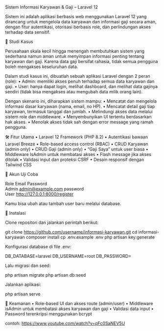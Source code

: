 Sistem Informasi Karyawan & Gaji – Laravel 12

Sistem ini adalah aplikasi berbasis web menggunakan Laravel 12 yang dirancang untuk mengelola data karyawan dan informasi gaji secara aman, dengan fitur autentikasi, otorisasi berbasis role, dan perlindungan akses terhadap data sensitif.

🎯 Studi Kasus

Perusahaan skala kecil hingga menengah membutuhkan sistem yang sederhana namun aman untuk menyimpan informasi penting tentang karyawan dan gaji. Karena data gaji bersifat rahasia, tidak semua pengguna boleh mengakses keseluruhan data.

Dalam studi kasus ini, dibuatlah sebuah aplikasi Laravel dengan 2 peran (role):
	•	Admin: memiliki akses penuh terhadap semua data karyawan dan gaji.
	•	User: hanya dapat login, melihat dashboard, dan melihat data gajinya sendiri (tidak bisa mengakses atau mengubah data milik orang lain).

Dengan skenario ini, diharapkan sistem mampu:
	•	Mencatat dan mengelola informasi dasar karyawan (nama, email, no HP).
	•	Mencatat detail gaji tiap karyawan, termasuk tanggal dan jumlah.
	•	Melindungi akses data melalui sistem role dan middleware.
	•	Menyembunyikan UI tertentu berdasarkan hak akses.
	•	Menolak akses tidak sah dengan error message yang ramah pengguna.

🛠️ Fitur Utama
	•	Laravel 12 Framework (PHP 8.2)
	•	Autentikasi bawaan Laravel Breeze
	•	Role-based access control (RBAC)
	•	CRUD Karyawan (admin only)
	•	CRUD Gaji (admin only)
	•	“Gaji Saya” untuk user biasa
	•	Middleware IsAdmin untuk membatasi akses
	•	Flash message jika akses ditolak
	•	Validasi input dan proteksi CSRF
	•	Desain responsif dengan Tailwind CSS

🧪 Akun Uji Coba

Role	        Email	        Password <br/>
Admin	admin@example.com	password<br/>
User	http://127.0.0.1:8000/register

Kamu bisa ubah atau tambah user baru melalui database.

🚀 Instalasi

Clone repositori dan jalankan perintah berikut:

git clone https://github.com/username/informasi-karyawan.git
cd informasi-karyawan
composer install
cp .env.example .env
php artisan key:generate

Konfigurasi database di file .env:

DB_DATABASE=laravel
DB_USERNAME=root
DB_PASSWORD=

Lalu migrasi dan seed:

php artisan migrate
php artisan db:seed

Jalankan aplikasi:

php artisan serve

🔐 Keamanan
	•	Role-based UI dan akses route (admin/user)
	•	Middleware isAdmin untuk membatasi akses karyawan dan gaji
	•	Validasi data input
	•	Password terenkripsi menggunakan bcrypt

contoh:
https://www.youtube.com/watch?v=pFc0SaNEV5U

